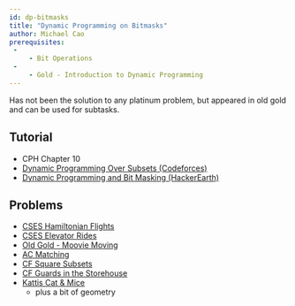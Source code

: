 ```yaml
---
id: dp-bitmasks
title: "Dynamic Programming on Bitmasks"
author: Michael Cao
prerequisites: 
 - 
     - Bit Operations
 - 
     - Gold - Introduction to Dynamic Programming
---
```


Has not been the solution to any platinum problem, but appeared in old gold and can be used for subtasks.

## Tutorial

 - CPH Chapter 10
 - [Dynamic Programming Over Subsets (Codeforces)](https://codeforces.com/blog/entry/337)
 - [Dynamic Programming and Bit Masking (HackerEarth)](https://www.hackerearth.com/practice/algorithms/dynamic-programming/bit-masking/tutorial/)

## Problems

 - [CSES Hamiltonian Flights](https://cses.fi/problemset/task/1690)
 - [CSES Elevator Rides](https://cses.fi/problemset/task/1653)
 - [Old Gold - Moovie Moving](http://www.usaco.org/index.php?page=viewproblem2&cpid=515)
 - [AC Matching](https://atcoder.jp/contests/dp/tasks/dp_o)
 - [CF Square Subsets](https://codeforces.com/contest/895/problem/C)
 - [CF Guards in the Storehouse](https://codeforces.com/problemset/problem/845/F)
 - [Kattis Cat & Mice](https://open.kattis.com/problems/catandmice) [](66)
   - plus a bit of geometry